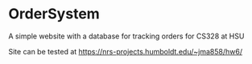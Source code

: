 # OrderSystem
A simple website with a database for tracking orders for CS328 at HSU

Site can be tested at https://nrs-projects.humboldt.edu/~jma858/hw6/

